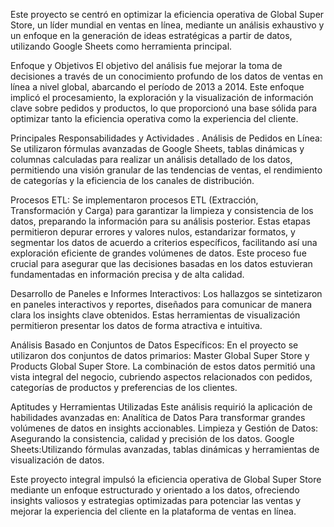 Este proyecto se centró en optimizar la eficiencia operativa de Global Super Store, un líder mundial en ventas en línea, mediante un análisis exhaustivo y un enfoque en la generación de ideas estratégicas a partir de datos, utilizando Google Sheets como herramienta principal.

Enfoque y Objetivos
El objetivo del análisis fue mejorar la toma de decisiones a través de un conocimiento profundo de los datos de ventas en línea a nivel global, abarcando el período de 2013 a 2014. Este enfoque implicó el procesamiento, la exploración y la visualización de información clave sobre pedidos y productos, lo que proporcionó una base sólida para optimizar tanto la eficiencia operativa como la experiencia del cliente.

 Principales Responsabilidades y Actividades
.
Análisis de Pedidos en Línea:
 Se utilizaron fórmulas avanzadas de Google Sheets, tablas dinámicas y columnas calculadas para realizar un análisis detallado de los datos, permitiendo una visión granular de las tendencias de ventas, el rendimiento de categorías y la eficiencia de los canales de distribución.

Procesos ETL: 
Se implementaron procesos ETL (Extracción, Transformación y Carga) para garantizar la limpieza y consistencia de los datos, preparando la información para su análisis posterior. Estas etapas permitieron depurar errores y valores nulos, estandarizar formatos, y segmentar los datos de acuerdo a criterios específicos, facilitando así una exploración eficiente de grandes volúmenes de datos. Este proceso fue crucial para asegurar que las decisiones basadas en los datos estuvieran fundamentadas en información precisa y de alta calidad.

Desarrollo de Paneles e Informes Interactivos: 
 Los hallazgos se sintetizaron en paneles interactivos y reportes, diseñados para comunicar de manera clara los insights clave obtenidos. Estas herramientas de visualización permitieron presentar los datos de forma atractiva e intuitiva.

Análisis Basado en Conjuntos de Datos Específicos: 
En el proyecto se  utilizaron dos conjuntos de datos primarios: Master Global Super Store  y Products Global Super Store. La combinación de estos datos permitió una vista integral del negocio, cubriendo aspectos relacionados con pedidos, categorías de productos y preferencias de los clientes. 

 Aptitudes y Herramientas Utilizadas
Este análisis requirió la aplicación de habilidades avanzadas en:
Analítica de Datos Para transformar grandes volúmenes de datos en insights accionables.
Limpieza y Gestión de Datos:  Asegurando la consistencia, calidad y precisión de los datos.
Google Sheets:Utilizando fórmulas avanzadas, tablas dinámicas y herramientas de visualización de datos.

Este proyecto integral impulsó la eficiencia operativa de Global Super Store mediante un enfoque estructurado y orientado a los datos, ofreciendo insights valiosos y estrategias optimizadas para potenciar las ventas y mejorar la experiencia del cliente en la plataforma de ventas en línea.


